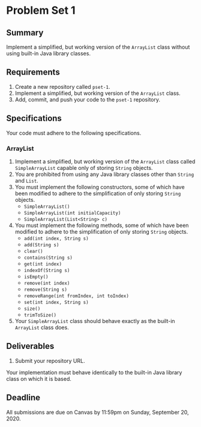 # Problem Set 1

## **Summary**

Implement a simplified, but working version of the `ArrayList` class without using built-in Java library classes.

## Requirements

1. Create a new repository called `pset-1`.
2. Implement a simplified, but working version of the `ArrayList` class.
3. Add, commit, and push your code to the `pset-1` repository.

## Specifications

Your code must adhere to the following specifications.

### ArrayList

1. Implement a simplified, but working version of the `ArrayList` class called `SimpleArrayList` capable only of storing `String` objects.
2. You are prohibited from using any Java library classes other than `String` and `List`.
3. You must implement the following constructors, some of which have been modified to adhere to the simplification of only storing `String` objects.
   * `SimpleArrayList()`
   * `SimpleArrayList(int initialCapacity)`
   * `SimpleArrayList(List<String> c)`
4. You must implement the following methods, some of which have been modified to adhere to the simplification of only storing `String` objects.
   * `add(int index, String s)`
   * `add(String s)`
   * `clear()`
   * `contains(String s)`
   * `get(int index)`
   * `indexOf(String s)`
   * `isEmpty()`
   * `remove(int index)`
   * `remove(String s)`
   * `removeRange(int fromIndex, int toIndex)`
   * `set(int index, String s)`
   * `size()`
   * `trimToSize()`
5. Your `SimpleArrayList` class should behave exactly as the built-in `ArrayList` class does.

## Deliverables

1. Submit your repository URL.

Your implementation must behave identically to the built-in Java library class on which it is based.

## Deadline

All submissions are due on Canvas by 11:59pm on Sunday, September 20, 2020.

